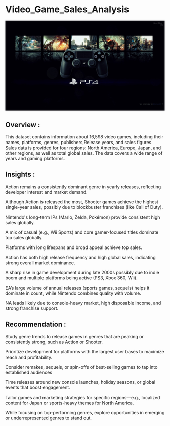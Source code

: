 # Video_Game_Sales_Analysis

<img src="https://github.com/ErPrashantRathod/Video_Game_Sales/blob/main/30.4uxdxz.jpg" width=1000>

## Overview :
This dataset contains information about 16,598 video games, including their names, platforms, genres, publishers,Release years, and sales figures. Sales data is provided for four regions: North America, Europe, Japan, and other regions, as well as total global sales. The data covers a wide range of years and gaming platforms.

## Insights :
Action remains a consistently dominant genre in yearly releases, reflecting developer interest and market demand.

Although Action is released the most, Shooter games achieve the highest single-year sales, possibly due to 
blockbuster franchises (like Call of Duty).

Nintendo's long-term IPs (Mario, Zelda, Pokémon) provide consistent high sales globally.

A mix of casual (e.g., Wii Sports) and core gamer-focused titles dominate top sales globally.

Platforms with long lifespans and broad appeal achieve top sales.

Action has both high release frequency and high global sales, indicating strong overall market dominance.

A sharp rise in game development during late 2000s possibly due to indie boom and multiple platforms being active (PS3, Xbox 360, Wii).

EA’s large volume of annual releases (sports games, sequels) helps it dominate in count, while Nintendo combines quality with volume.

NA leads likely due to console-heavy market, high disposable income, and strong franchise support.
## Recommendation :
Study genre trends to release games in genres that are peaking or consistently strong, such as Action or Shooter.

Prioritize development for platforms with the largest user bases to maximize reach and profitability.

Consider remakes, sequels, or spin-offs of best-selling games to tap into established audiences

Time releases around new console launches, holiday seasons, or global events that boost engagement.

Tailor games and marketing strategies for specific regions—e.g., localized content for Japan or sports-heavy themes for North America.

While focusing on top-performing genres, explore opportunities in emerging or underrepresented genres to stand out.
